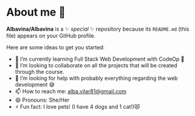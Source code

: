 # About me 👋

**Albavina/Albavina** is a ✨ _special_ ✨ repository because its `README.md` (this file) appears on your GitHub profile.

Here are some ideas to get you started:

- 🌱 I’m currently learning Full Stack Web Development with CodeOp 💪
- 👯 I’m looking to collaborate on all the projects that will be created through the course.
- 🤔 I’m looking for help with probably everything regarding the web development 😅
- 📫 How to reach me: alba.vilar81@gmail.com
- 😄 Pronouns: She/Her
- ⚡ Fun fact: I love pets! (I have 4 dogs and 1 cat!)😻

